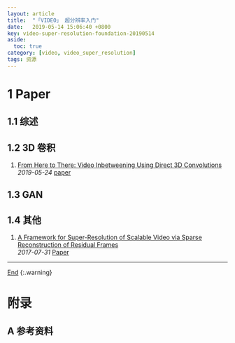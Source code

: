 ```yaml
---
layout: article
title:  "「VIDEO」 超分辨率入门"
date:   2019-05-14 15:06:40 +0800
key: video-super-resolution-foundation-20190514
aside:
  toc: true
category: [video, video_super_resolution]
tags: 资源
---
```


<!--more-->

# 1 Paper  
## 1.1 综述  

## 1.2 3D 卷积
1. [From Here to There: Video Inbetweening Using Direct 3D Convolutions](http://cn.arxiv.org/abs/1905.10240)   
*2019-05-24* [paper](https://arxiv.org/abs/1905.10240)   

## 1.3 GAN

## 1.4 其他
1. [A Framework for Super-Resolution of Scalable Video via Sparse Reconstruction of Residual Frames](http://cn.arxiv.org/abs/1707.09926)   
*2017-07-31* [Paper](https://arxiv.org/abs/1707.09926)   

-------------------  
 [End]()
{:.warning}  


# 附录
## A 参考资料
